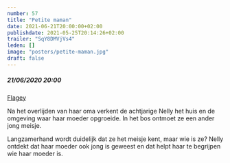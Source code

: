```yaml
---
number: 57
title: "Petite maman"
date: 2021-06-21T20:00:00+02:00
publishdate: 2021-05-25T20:14:26+02:00
trailer: "SqY8DMVjVs4"
leden: [] 
image: "posters/petite-maman.jpg"
draft: false
---
```


##### 21/06/2020 20:00

[Flagey](https://www.flagey.be/nl/activity/8163-petite-maman-belgische-premiere-celine-sciamma)

Na het overlijden van haar oma verkent de achtjarige Nelly het huis en de omgeving
waar haar moeder opgroeide. In het bos ontmoet ze een ander jong meisje. 
<!--more-->
Langzamerhand wordt duidelijk dat ze het meisje kent, maar wie is ze? 
Nelly ontdekt dat haar moeder ook jong is geweest en dat helpt haar
te begrijpen wie haar moeder is.

